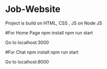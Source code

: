 # Job-Website
Project is build on HTML, CSS , JS on Node JS

#For Home Page
npm install
npm run start


Go to localhost:3000

#For Chat 
npm install
npm run start


Go to localhost:8000

